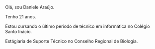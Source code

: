 Olá, sou Daniele Araújo.

Tenho 21 anos.

Estou cursando o último período de técnico em informática no Colégio Santo Inácio.

Estágiaria de Suporte Técnico no Conselho Regional de Biologia.
